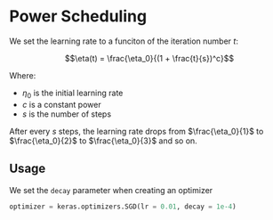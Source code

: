 # Power Scheduling

We set the learning rate to a funciton of the iteration number $t$:

$$\eta(t) = \frac{\eta_0}{(1 + \frac{t}{s})^c}$$

Where:
- $\eta_0$ is the initial learning rate
- $c$ is a constant power
- $s$ is the number of steps

After every $s$ steps, the learning rate drops from $\frac{\eta_0}{1}$ to $\frac{\eta_0}{2}$ to $\frac{\eta_0}{3}$ and so on.

## Usage
We set the `decay` parameter when creating an optimizer

```python
optimizer = keras.optimizers.SGD(lr = 0.01, decay = 1e-4)
```